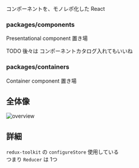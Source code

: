 コンポーネントを、モノレポ化した React


### packages/components
Presentational component 置き場

TODO
後々は コンポーネントカタログ入れてもいいね

### packages/containers

Container component 置き場

## 全体像
![overview](https://user-images.githubusercontent.com/16768208/71544846-28ebe380-29c7-11ea-8c9a-78ca3a0274db.png "overview")

## 詳細

`redux-toolkit` の `configureStore` 使用している  
つまり `Reducer` は 1つ
